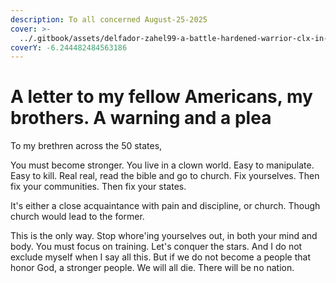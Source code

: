 ```yaml
---
description: To all concerned August-25-2025
cover: >-
  ../.gitbook/assets/delfador-zahel99-a-battle-hardened-warrior-clx-in-weathered-armor-sca-b9a066dd-d091-4c7a-8432-79829db35cfc-0.jpg
coverY: -6.244482484563186
---
```


# A letter to my fellow Americans, my brothers. A warning and a plea

To my brethren across the 50 states,



You must become stronger. You live in a clown world. Easy to manipulate. Easy to kill. Real real, read the bible and go to church. Fix yourselves. Then fix your communities. Then fix your states.&#x20;



It's either a close acquaintance with pain and discipline, or church. Though church would lead to the former.&#x20;



This is the only way. Stop whore'ing yourselves out, in both your mind and body. You must focus on training. Let's conquer the stars. And I do not exclude myself when I say all this. But if we do not become a people that honor God, a stronger people. We will all die. There will be no nation.&#x20;
